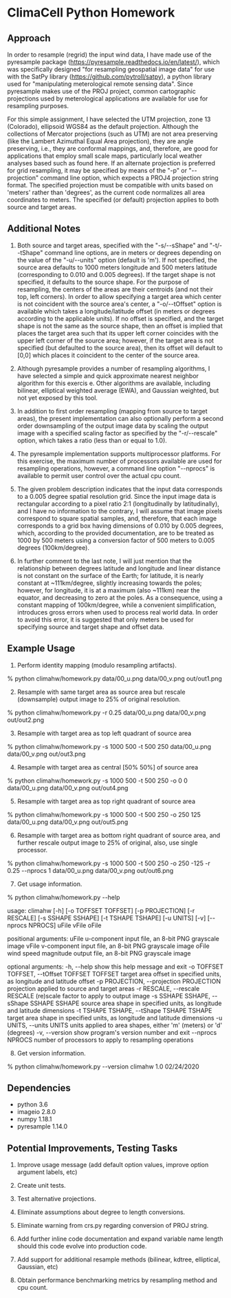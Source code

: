 # ClimaCell Python Homework

## Approach

In order to resample (regrid) the input wind data, I have made use of the pyresample package (https://pyresample.readthedocs.io/en/latest/), which was specifically designed "for resampling geospatial image data" for use with the SatPy library (https://github.com/pytroll/satpy), a python library used for "manipulating meterological remote sensing data". Since pyresample makes use of the PROJ project, common cartographic projections used by meterological applications are available for use for resampling purposes.

For this simple assignment, I have selected the UTM projection, zone 13 (Colorado), ellipsoid WGS84 as the default projection. Although the collections of Mercator projections (such as UTM) are not area preserving (like the Lambert Azimuthal Equal Area projection), they are angle preserving, i.e., they are conformal mappings, and, therefore, are good for applications that employ small scale maps, particularly local weather analyses based such as found here. If an alternate projection is preferred for grid resampling, it may be specified by means of the "-p" or "--projection" command line option, which expects a PROJ4 projection string format. The specified projection must be compatible with units based on 'meters' rather than 'degrees', as the current code normalizes all area coordinates to meters. The specified (or default) projection applies to both source and target areas.

## Additional Notes

1. Both source and target areas, specified with the "-s/--sShape" and "-t/--tShape" command line options, are in meters or degrees depending on the value of the "-u/--units" option (default is 'm'). If not specified, the source area defaults to 1000 meters longitude and 500 meters latitude (corresponding to 0.010 and 0.005 degrees). If the target shape is not specified, it defaults to the source shape. For the purpose of resampling, the centers of the areas are their centroids (and not their top, left corners). In order to allow specifying a target area which center is not coincident with the source area's center, a "-o/--tOffset" option is available which takes a longitude/latitude offset (in meters or degrees according to the applicable units). If no offset is specified, and the target shape is not the same as the source shape, then an offset is implied that places the target area such that its upper left corner coincides with the upper left corner of the source area; however, if the target area is not specified (but defaulted to the source area), then its offset will default to [0,0] which places it coincident to the center of the source area.

2. Although pyresample provides a number of resampling algorithms, I have selected a simple and quick approximate nearest neighbor algorithm for this exercis
e. Other algorithms are available, including bilinear, elliptical weighted average (EWA), and Gaussian weighted, but not yet exposed by this tool.

3. In addition to first order resampling (mapping from source to target areas), the present implementation can also optionally perform a second order downsampling of the output image data by scaling the output image with a specified scaling factor as specified by the "-r/--rescale" option, which takes a ratio (less than or equal to 1.0).

4. The pyresample implementation supports multiprocessor platforms. For this exercise, the maximum number of processors available are used for resampling operations, however, a command line option "--nprocs" is available to permit user control over the actual cpu count.

5. The given problem description indicates that the input data corresponds to a 0.005 degree spatial resolution grid. Since the input image data is rectangular according to a pixel ratio 2:1 (longitudinally by latitudinally), and I have no information to the contrary, I will assume that image pixels correspond to square spatial samples, and, therefore, that each image corresponds to a grid box having dimensions of 0.010 by 0.005 degrees, which, according to the provided documentation, are to be treated as 1000 by 500 meters using a conversion factor of 500 meters to 0.005 degrees (100km/degree).

6. In further comment to the last note, I will just mention that the relationship between degrees latitude and longitude and linear distance is not constant on the surface of the Earth; for latitude, it is nearly constant at ~111km/degree, slightly increasing towards the poles; however, for longitude, it is at a maximum (also ~111km) near the equator, and decreasing to zero at the poles. As a consequence, using a constant mapping of 100km/degree, while a convenient simplification, introduces gross errors when used to process real world data. In order to avoid this error, it is suggested that only meters be used for specifying source and target shape and offset data.

## Example Usage

1. Perform identity mapping (modulo resampling artifacts).

% python climahw/homework.py data/00_u.png data/00_v.png out/out1.png

2. Resample with same target area as source area but rescale (downsample) output image to 25% of original resolution.

% python climahw/homework.py -r 0.25 data/00_u.png data/00_v.png out/out2.png

3. Resample with target area as top left quadrant of source area

% python climahw/homework.py -s 1000 500 -t 500 250 data/00_u.png data/00_v.png out/out3.png

4. Resample with target area as central [50% 50%] of source area

% python climahw/homework.py -s 1000 500 -t 500 250 -o 0 0 data/00_u.png data/00_v.png out/out4.png

5. Resample with target area as top right quadrant of source area

% python climahw/homework.py -s 1000 500 -t 500 250 -o 250 125 data/00_u.png data/00_v.png out/out5.png

6. Resample with target area as bottom right quadrant of source area, and further rescale output image to 25% of original, also, use single processor.

% python climahw/homework.py -s 1000 500 -t 500 250 -o 250 -125 -r 0.25 --nprocs 1 data/00_u.png data/00_v.png out/out6.png

7. Get usage information.

% python climahw/homework.py --help

usage: climahw [-h] [-o TOFFSET TOFFSET] [-p PROJECTION] [-r RESCALE] [-s SSHAPE SSHAPE] [-t TSHAPE TSHAPE] [-u UNITS] [-v] [--nprocs NPROCS]
               uFile vFile oFile

positional arguments:
  uFile                 u-component input file, an 8-bit PNG grayscale image
  vFile                 v-component input file, an 8-bit PNG grayscale image
  oFile                 wind speed magnitude output file, an 8-bit PNG grayscale image

optional arguments:
  -h, --help            show this help message and exit
  -o TOFFSET TOFFSET, --tOffset TOFFSET TOFFSET
                        target area offset in specified units, as longitude and latitude offset
  -p PROJECTION, --projection PROJECTION
                        projection applied to source and target areas
  -r RESCALE, --rescale RESCALE
                        (re)scale factor to apply to output image
  -s SSHAPE SSHAPE, --sShape SSHAPE SSHAPE
                        source area shape in specified units, as longitude and latitude dimensions
  -t TSHAPE TSHAPE, --tShape TSHAPE TSHAPE
                        target area shape in specified units, as longitude and latitude dimensions
  -u UNITS, --units UNITS
                        units applied to area shapes, either 'm' (meters) or 'd' (degrees)
  -v, --version         show program's version number and exit
  --nprocs NPROCS       number of processors to apply to resampling operations

8. Get version information.

% python climahw/homework.py --version
climahw 1.0 02/24/2020

## Dependencies

  - python 3.6
  - imageio 2.8.0
  - numpy 1.18.1
  - pyresample 1.14.0

## Potential Improvements, Testing Tasks

1. Improve usage message (add default option values, improve option argument labels, etc)

2. Create unit tests.

3. Test alternative projections.

4. Eliminate assumptions about degree to length conversions.

5. Eliminate warning from crs.py regarding conversion of PROJ string.

6. Add further inline code documentation and expand variable name length should this code evolve into production code.

7. Add support for additional resample methods (bilinear, kdtree, elliptical, Gaussian, etc)

8. Obtain performance benchmarking metrics by resampling method and cpu count.
